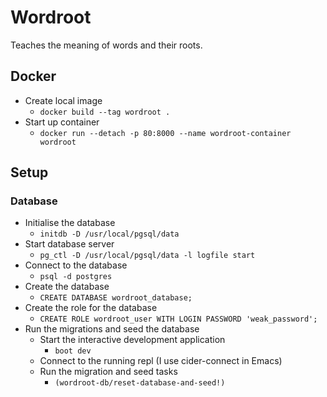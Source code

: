 # Wordroot
Teaches the meaning of words and their roots.

## Docker
- Create local image
    - `docker build --tag wordroot .`
- Start up container
    - `docker run --detach -p 80:8000 --name wordroot-container wordroot`

## Setup
### Database
- Initialise the database
    * `initdb -D /usr/local/pgsql/data`
- Start database server
    * `pg_ctl -D /usr/local/pgsql/data -l logfile start`
- Connect to the database
    * `psql -d postgres`
- Create the database
    * `CREATE DATABASE wordroot_database;`
- Create the role for the database
    * `CREATE ROLE wordroot_user WITH LOGIN PASSWORD 'weak_password';`
- Run the migrations and seed the database
    * Start the interactive development application
        - `boot dev`
    * Connect to the running repl (I use cider-connect in Emacs)
    * Run the migration and seed tasks
        - `(wordroot-db/reset-database-and-seed!)`
